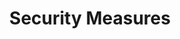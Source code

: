 ---
title: Security Measures
layout: questions
parent: Questions
grand_parent: CompTIA A+ 220-1102 (Core 2)
permalink: /education/comptia/a-plus/core-two/questions/security-meausres/
questions:
    - question: "You are assisting with the design of a new campus building for a multinational firm. On the recommendation of a security consultant, the architect has added closely spaced sculpted stone posts with reinforced steel cores that surround the area between the building entrance and the street. At the most recent client meeting, the building owner has queried the cost of these. Can you explain their purpose?"
      answer: ""
    - question: "Katie works in a high-security government facility. When she comes to work in the morning, she places her hand on a scanning device installed at a turnstile in the building lobby. The scanner reads her palmprint and compares it to a master record of her palmprint in a database to verify her identity. What type of security control is this?"
      answer: ""
    - question: "The building will house a number of servers contained within a secure room and network racks. You have recommended that the provisioning requirement includes key-operated chassis faceplates. What threats will this mitigate?"
      answer: ""
---
